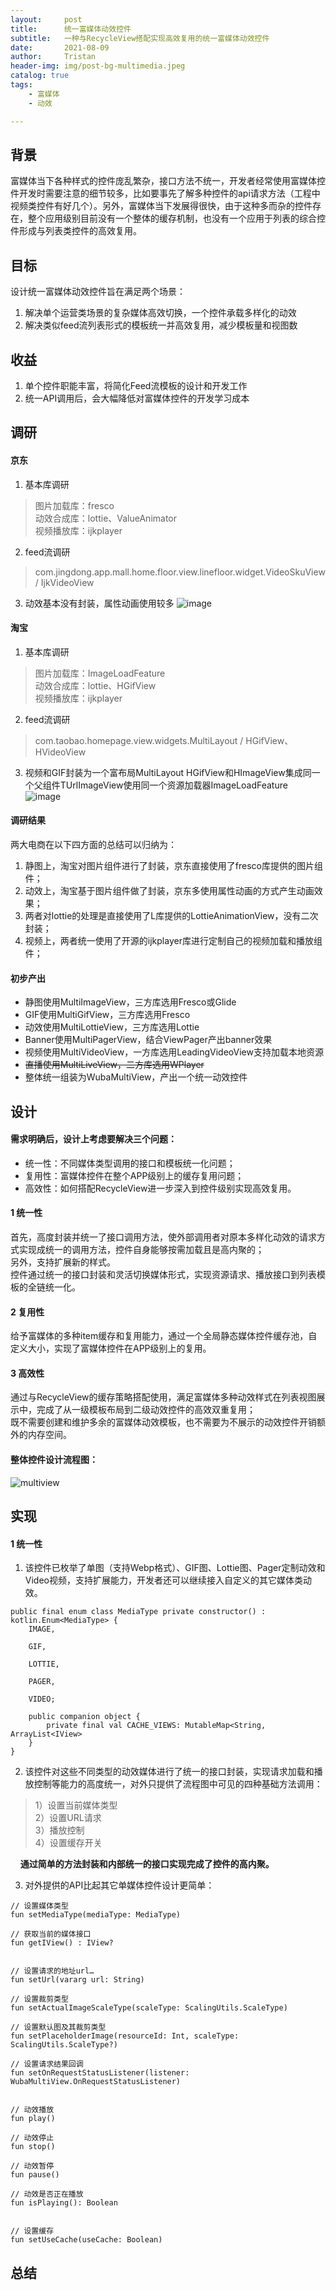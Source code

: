 ```yaml
---
layout:     post
title:      统一富媒体动效控件
subtitle:   一种与RecycleView搭配实现高效复用的统一富媒体动效控件
date:       2021-08-09
author:     Tristan
header-img: img/post-bg-multimedia.jpeg
catalog: true
tags:
    - 富媒体
    - 动效

---
```


## 背景
富媒体当下各种样式的控件庞乱繁杂，接口方法不统一，开发者经常使用富媒体控件开发时需要注意的细节较多，比如要事先了解多种控件的api请求方法（工程中视频类控件有好几个）。另外，富媒体当下发展得很快，由于这种多而杂的控件存在，整个应用级别目前没有一个整体的缓存机制，也没有一个应用于列表的综合控件形成与列表类控件的高效复用。

## 目标
设计统一富媒体动效控件旨在满足两个场景：
1. 解决单个运营类场景的复杂媒体高效切换，一个控件承载多样化的动效
2. 解决类似feed流列表形式的模板统一并高效复用，减少模板量和视图数

## 收益
1. 单个控件职能丰富，将简化Feed流模板的设计和开发工作
2. 统一API调用后，会大幅降低对富媒体控件的开发学习成本

## 调研
#### 京东
1. 基本库调研
> 图片加载库：fresco<br/>
> 动效合成库：lottie、ValueAnimator<br/>
> 视频播放库：ijkplayer<br/>

2. feed流调研
> com.jingdong.app.mall.home.floor.view.linefloor.widget.VideoSkuView / IjkVideoView

3. 动效基本没有封装，属性动画使用较多
![image](https://user-images.githubusercontent.com/4709890/128839776-232c2e4d-dd72-4af0-82ea-a60bc1ef6f97.png)

#### 淘宝
1. 基本库调研
> 图片加载库：ImageLoadFeature<br/>
> 动效合成库：lottie、HGifView<br/>
> 视频播放库：ijkplayer<br/>

2. feed流调研
> com.taobao.homepage.view.widgets.MultiLayout / HGifView、HVideoView

3. 视频和GIF封装为一个富布局MultiLayout
HGifView和HImageView集成同一个父组件TUrlImageView使用同一个资源加载器ImageLoadFeature
![image](https://user-images.githubusercontent.com/4709890/128840462-792e7e32-35fe-4ec5-b4d2-c1c1c6b3694d.png)

#### 调研结果
两大电商在以下四方面的总结可以归纳为：
1. 静图上，淘宝对图片组件进行了封装，京东直接使用了fresco库提供的图片组件；<br/>
2. 动效上，淘宝基于图片组件做了封装，京东多使用属性动画的方式产生动画效果；<br/>
3. 两者对lottie的处理是直接使用了L库提供的LottieAnimationView，没有二次封装；<br/>
4. 视频上，两者统一使用了开源的ijkplayer库进行定制自己的视频加载和播放组件；<br/>

#### 初步产出
* 静图使用MultiImageView，三方库选用Fresco或Glide<br/>
* GIF使用MultiGifView，三方库选用Fresco<br/>
* 动效使用MultiLottieView，三方库选用Lottie<br/>
* Banner使用MultiPagerView，结合ViewPager产出banner效果<br/>
* 视频使用MultiVideoView，一方库选用LeadingVideoView支持加载本地资源<br/>
* ~~直播使用MultiLiveView，二方库选用WPlayer~~<br/>
* 整体统一组装为WubaMultiView，产出一个统一动效控件<br/>

## 设计
#### 需求明确后，设计上考虑要解决三个问题：
* 统一性：不同媒体类型调用的接口和模板统一化问题；
* 复用性：富媒体控件在整个APP级别上的缓存复用问题；
* 高效性：如何搭配RecycleView进一步深入到控件级别实现高效复用。

#### 1 统一性
首先，高度封装并统一了接口调用方法，使外部调用者对原本多样化动效的请求方式实现成统一的调用方法，控件自身能够按需加载且是高内聚的；<br/>
另外，支持扩展新的样式。<br/>
控件通过统一的接口封装和灵活切换媒体形式，实现资源请求、播放接口到列表模板的全链统一化。<br/>

#### 2 复用性
给予富媒体的多种item缓存和复用能力，通过一个全局静态媒体控件缓存池，自定义大小，实现了富媒体控件在APP级别上的复用。<br/>

#### 3 高效性
通过与RecycleView的缓存策略搭配使用，满足富媒体多种动效样式在列表视图展示中，完成了从一级模板布局到二级动效控件的高效双重复用；<br/>
既不需要创建和维护多余的富媒体动效模板，也不需要为不展示的动效控件开销额外的内存空间。<br/>

#### 整体控件设计流程图：
![multiview](https://user-images.githubusercontent.com/4709890/128875057-07d7fad2-166a-4847-bf82-e1ddd3a68df1.jpg)

## 实现
#### 1 统一性
1. 该控件已枚举了单图（支持Webp格式）、GIF图、Lottie图、Pager定制动效和Video视频，支持扩展能力，开发者还可以继续接入自定义的其它媒体类动效。<br/>

```
public final enum class MediaType private constructor() : kotlin.Enum<MediaType> {
    IMAGE,

    GIF,

    LOTTIE,

    PAGER,

    VIDEO;

    public companion object {
        private final val CACHE_VIEWS: MutableMap<String, ArrayList<IView>
    }
}
```

2. 该控件对这些不同类型的动效媒体进行了统一的接口封装，实现请求加载和播放控制等能力的高度统一，对外只提供了流程图中可见的四种基础方法调用：
> 1）设置当前媒体类型<br/>
> 2）设置URL请求<br/>
> 3）播放控制<br/>
> 4）设置缓存开关<br/>

&nbsp;&nbsp;&nbsp;&nbsp;**通过简单的方法封装和内部统一的接口实现完成了控件的高内聚。**

3. 对外提供的API比起其它单媒体控件设计更简单：<br/>

```
// 设置媒体类型
fun setMediaType(mediaType: MediaType)

// 获取当前的媒体接口
fun getIView() : IView?


// 设置请求的地址url…
fun setUrl(vararg url: String)

// 设置裁剪类型
fun setActualImageScaleType(scaleType: ScalingUtils.ScaleType)

// 设置默认图及其裁剪类型
fun setPlaceholderImage(resourceId: Int, scaleType: ScalingUtils.ScaleType?)

// 设置请求结果回调
fun setOnRequestStatusListener(listener: WubaMultiView.OnRequestStatusListener)


// 动效播放
fun play()

// 动效停止
fun stop()

// 动效暂停
fun pause()

// 动效是否正在播放
fun isPlaying(): Boolean


// 设置缓存
fun setUseCache(useCache: Boolean)
```



## 总结
